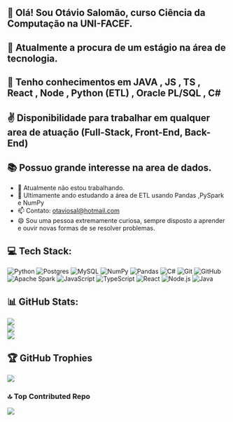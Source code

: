 ## 👋 Olá! Sou Otávio Salomão, curso Ciência da Computação na UNI-FACEF.
## 🧐 Atualmente a procura de um estágio na área de tecnologia.
## 🧠 Tenho conhecimentos em JAVA , JS , TS , React , Node , Python (ETL) , Oracle PL/SQL , C#
## ✌️ Disponibilidade para trabalhar em qualquer area de atuação (Full-Stack, Front-End, Back-End)
## 📚 Possuo grande interesse na area de dados.

- 🔭 Atualmente não estou trabalhando.
- 🌱 Ultimamente ando estudando a área de ETL usando Pandas ,PySpark e NumPy
- 📫 Contato: otaviosal@hotmail.com
- 😄 Sou uma pessoa extremamente curiosa, sempre disposto a aprender e ouvir novas formas de se resolver problemas.
## 💻 Tech Stack:
![Python](https://img.shields.io/badge/python-3670A0?style=for-the-badge&logo=python&logoColor=ffdd54) ![Postgres](https://img.shields.io/badge/postgres-%23316192.svg?style=for-the-badge&logo=postgresql&logoColor=white) ![MySQL](https://img.shields.io/badge/mysql-4479A1.svg?style=for-the-badge&logo=mysql&logoColor=white) ![NumPy](https://img.shields.io/badge/numpy-%23013243.svg?style=for-the-badge&logo=numpy&logoColor=white) ![Pandas](https://img.shields.io/badge/pandas-%23150458.svg?style=for-the-badge&logo=pandas&logoColor=white)  ![C#](https://img.shields.io/badge/C%23-239120?style=for-the-badge&logo=c-sharp&logoColor=white) ![Git](https://img.shields.io/badge/git-%23F05033.svg?style=for-the-badge&logo=git&logoColor=white) ![GitHub](https://img.shields.io/badge/github-%23121011.svg?style=for-the-badge&logo=github&logoColor=white) ![Apache Spark](https://img.shields.io/badge/Apache%20Spark-FDEE21?style=for-the-badge&logo=apachespark&logoColor=black) ![JavaScript](https://img.shields.io/badge/JavaScript-F7DF1E?style=for-the-badge&logo=javascript&logoColor=black) ![TypeScript](https://img.shields.io/badge/TypeScript-3178C6?style=for-the-badge&logo=typescript&logoColor=white)
 ![React](https://img.shields.io/badge/React-61DAFB?style=for-the-badge&logo=react&logoColor=black) ![Node.js](https://img.shields.io/badge/Node.js-339933?style=for-the-badge&logo=node.js&logoColor=white) ![Java](https://img.shields.io/badge/Java-ED8B00?style=for-the-badge&logo=openjdk&logoColor=white)

## 📊 GitHub Stats:
![](https://github-readme-stats.vercel.app/api?username=otaviosalmon&theme=shadow_green&hide_border=false&include_all_commits=false&count_private=false)<br/>
![](https://github-readme-streak-stats.herokuapp.com/?user=otaviosalmon&theme=shadow_green&hide_border=false)<br/>
![](https://github-readme-stats.vercel.app/api/top-langs/?username=otaviosalmon&theme=shadow_green&hide_border=false&include_all_commits=false&count_private=false&layout=compact)

## 🏆 GitHub Trophies
![](https://github-profile-trophy.vercel.app/?username=otaviosalmon&theme=tokyonight&no-frame=false&no-bg=true&margin-w=4)

### 🔝 Top Contributed Repo
![](https://github-contributor-stats.vercel.app/api?username=otaviosalmon&limit=5&theme=shadow_green&combine_all_yearly_contributions=true)

